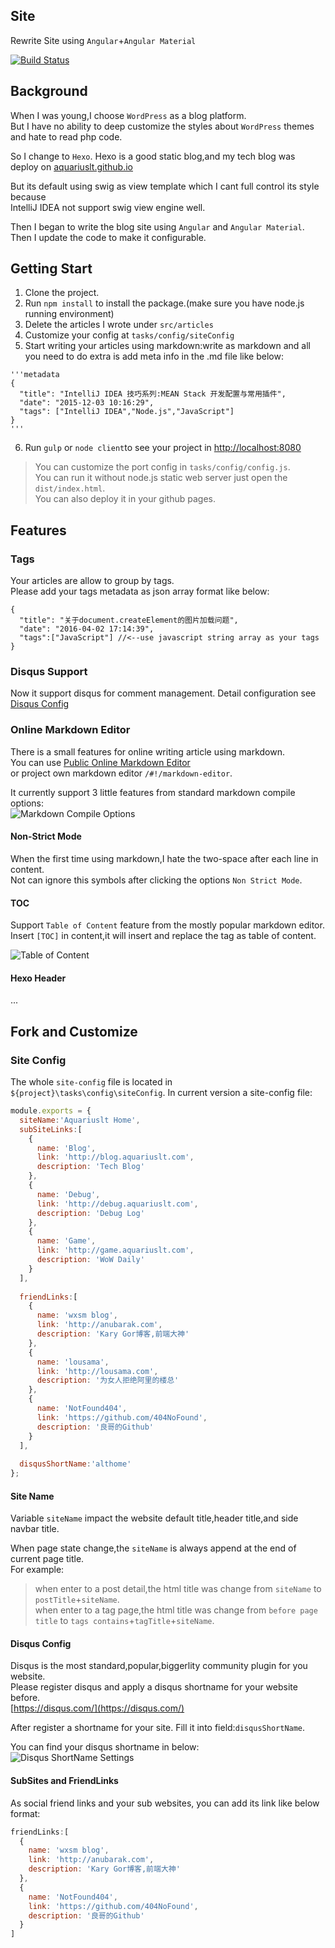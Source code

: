 ## Site
Rewrite Site using `Angular`+`Angular Material`  

[![Build Status](https://api.travis-ci.org/Aquariuslt/Site.png)](https://travis-ci.org/Aquariuslt/Site)  

## Background
When I was young,I choose `WordPress` as a blog platform.  
But I have no ability to deep customize the styles about `WordPress` themes  
and hate to read php code.

So I change to `Hexo`.
Hexo is a good static blog,and my tech blog was deploy on [aquariuslt.github.io](http://blog.aquariuslt.com)

But its default using swig as view template which I cant full control its style because   
IntelliJ IDEA not support swig view engine well.  

Then I began to write the blog site using `Angular` and `Angular Material`.
Then I update the code to make it configurable.

## Getting Start
1. Clone the project.
2. Run `npm install` to install the package.(make sure you have node.js running environment)
3. Delete the articles I wrote under `src/articles`
4. Customize your config at `tasks/config/siteConfig`
5. Start writing your articles using markdown:write as markdown and all you need to do extra is add meta info in the .md file like below:  
```
'''metadata
{
  "title": "IntelliJ IDEA 技巧系列:MEAN Stack 开发配置与常用插件",
  "date": "2015-12-03 10:16:29",
  "tags": ["IntelliJ IDEA","Node.js","JavaScript"]
}
'''
```
6. Run `gulp` or `node client`to see your project in [http://localhost:8080](http://localhost:8080)
> You can customize the port config in `tasks/config/config.js`.  
> You can run it without node.js static web server just open the `dist/index.html`.  
> You can also deploy it in your github pages.  



## Features
### Tags
Your articles are allow to group by tags.  
Please add your tags metadata as json array format like below:  

```
{
  "title": "关于document.createElement的图片加载问题",
  "date": "2016-04-02 17:14:39",
  "tags":["JavaScript"] //<--use javascript string array as your tags
}
```

### Disqus Support
Now it support disqus for comment management.
Detail configuration see [Disqus Config]()

### Online Markdown Editor
There is a small features for online writing article using markdown.  
You can use [Public Online Markdown Editor](http://aquariuslt.com/#!/markdown-editor)  
or project own markdown editor `/#!/markdown-editor`.  

It currently support 3 little features from standard markdown compile options:  
![Markdown Compile Options](https://img.alicdn.com/tfscom/TB1L7ftKFXXXXbJXFXXXXXXXXXX.png)

#### Non-Strict Mode
When the first time using markdown,I hate the two-space after each line in content.  
Not can ignore this symbols after clicking the options `Non Strict Mode`.

#### TOC
Support `Table of Content` feature from the mostly popular markdown editor.  
Insert `[TOC]` in content,it will insert and replace the tag as table of content.    

![Table of Content](https://img.alicdn.com/tfscom/TB1mf_DKFXXXXcVXXXXXXXXXXXX.png)

#### Hexo Header
...





## Fork and Customize
### Site Config
The whole `site-config` file is located in `${project}\tasks\config\siteConfig`.
In current version a site-config file:  

```js
module.exports = {
  siteName:'Aquariuslt Home',
  subSiteLinks:[
    {
      name: 'Blog',
      link: 'http://blog.aquariuslt.com',
      description: 'Tech Blog'
    },
    {
      name: 'Debug',
      link: 'http://debug.aquariuslt.com',
      description: 'Debug Log'
    },
    {
      name: 'Game',
      link: 'http://game.aquariuslt.com',
      description: 'WoW Daily'
    }
  ],
  
  friendLinks:[
    {
      name: 'wxsm blog',
      link: 'http://anubarak.com',
      description: 'Kary Gor博客,前端大神'
    },
    {
      name: 'lousama',
      link: 'http://lousama.com',
      description: '为女人拒绝阿里的楼总'
    },
    {
      name: 'NotFound404',
      link: 'https://github.com/404NoFound',
      description: '良哥的Github'
    }
  ],
  
  disqusShortName:'althome'
};

```
#### Site Name
Variable `siteName` impact the website default title,header title,and side navbar title.

When page state change,the `siteName` is always append at the end of current page title.  
For example:
> when enter to a post detail,the html title was change from `siteName` to `postTitle`+`siteName`.  
> when enter to a tag page,the html title was change from `before page title` to `tags contains`+`tagTitle`+`siteName`.

#### Disqus Config
Disqus is the most standard,popular,biggerlity community plugin for you website.  
Please register disqus and apply a disqus shortname for your website before.  
[https://disqus.com/](https://disqus.com/)  


After register a shortname for your site.
Fill it into field:`disqusShortName`.  

You can find your disqus shortname in below:  
![Disqus ShortName Settings](https://img.alicdn.com/tfscom/TB1BenBKFXXXXatXpXXXXXXXXXX.png)


#### SubSites and FriendLinks
As social friend links and your sub websites, you can add its link like below format:  
```js
friendLinks:[
  {
    name: 'wxsm blog',
    link: 'http://anubarak.com',
    description: 'Kary Gor博客,前端大神'
  },
  {
    name: 'NotFound404',
    link: 'https://github.com/404NoFound',
    description: '良哥的Github'
  }
]
```

